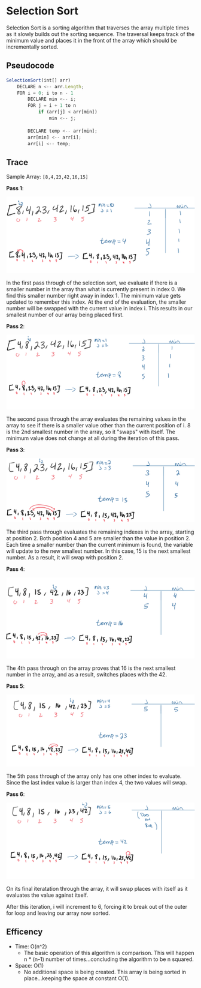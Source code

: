 # Selection Sort

Selection Sort is a sorting algorithm that traverses the array multiple times as it slowly builds out the sorting sequence. The traversal keeps track of the minimum value and places it in the front of the array which should be incrementally sorted.

## Pseudocode

```javascript
SelectionSort(int[] arr)
    DECLARE n <-- arr.Length;
    FOR i = 0; i to n - 1  
        DECLARE min <-- i;
        FOR j = i + 1 to n
            if (arr[j] < arr[min])
                min <-- j;

        DECLARE temp <-- arr[min];
        arr[min] <-- arr[i];
        arr[i] <-- temp;
```

## Trace

Sample Array: `[8,4,23,42,16,15]`

**Pass 1**:

![Pass 1 of Selection Sort](assets/selectionSort1.png)

In the first pass through of the selection sort, we evaluate if there is a smaller number in the array than what is currently present in index 0. We find this smaller number right away in index 1. The minimum value gets updated to remember this index. At the end of the evaluation, the smaller number will be swapped with the current value in index i. This results in our smallest number of our array being placed first.

**Pass 2**:

![Pass 2 of Selection Sort](assets/selectionSort2.png)

The second pass through the array evaluates the remaining values in the array to see if there is a smaller value other than the current position of i. 8 is the 2nd smallest number in the array, so it "swaps" with itself. The minimum value does not change at all during the iteration of this pass.

**Pass 3**:

![Pass 3 of Selection Sort](assets/selectionSort3.png)

The third pass through evaluates the remaining indexes in the array, starting at position 2. Both position 4 and 5 are smaller than the value in position 2. Each time a smaller number than the current minimum is found, the variable will update to the new smallest number. In this case, 15 is the next smallest number. As a result, it will swap with position 2.

**Pass 4**:

![Pass 4 of Selection Sort](assets/selectionSort4.png)

The 4th pass through on the array proves that 16 is the next smallest number in the array, and as a result, switches places with the 42.

**Pass 5**:

![Pass 5 of Selection Sort](assets/selectionSort5.png)

The 5th pass through of the array only has one other index to evaluate. Since the last index value is larger than index 4, the two values will swap.

**Pass 6**:

![Pass 6 of Selectio Sort](assets/selectionSortFinal.png)

On its final iteratation through the array, it will swap places with itself as it evaluates the value against itself.

After this iteration, i will increment to 6, forcing it to break out of the outer for loop and leaving our array now sorted.

## Efficency

- Time: O(n^2)
    - The basic operation of this algorithm is comparison. This will happen n * (n-1) number of times...concluding the algorithm to be n squared.
- Space: O(1)
  - No additional space is being created. This array is being sorted in place...keeping the space at constant O(1).

